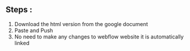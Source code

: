 ## Steps :

1. Download the html version from the google document
2. Paste and Push
3. No need to make any changes to webflow website it is automatically linked
